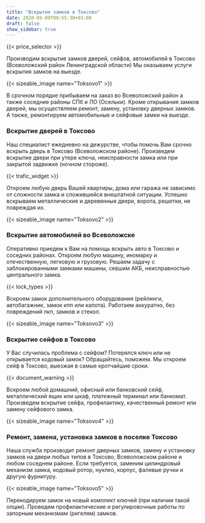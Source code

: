 ```yaml
---
title: "Вскрытие замков в Токсово"
date: 2020-05-09T00:55:30+03:00
draft: false
show_sidebar: true
---
```


{{< price_selector >}}

Производим вскрытие замков дверей, сейфов, автомобилей в Токсово (Всеволожский район Ленинградской области) Мы оказываем услуги вскрытия замков на выезде. 

{{< sizeable_image name="Toksovo1" >}} 

В срочном порядке прибываем на заказ во Всеволожский район а также соседние районы СПб и ЛО (Осельки). Кроме открывания замков дверей, мы осуществляем ремонт, замену, установку дверных замков. А также, ремонтируем автомобильные и сейфовые замки на выезде.

### Вскрытие дверей  в Токсово

Наш специалист ежедневно на дежурстве, чтобы помочь Вам срочно вскрыть дверь в Токсово (Всеволожском районе). Произведем вскрытие двери при утере ключа, неисправности замка или при закрытой задвижке (ночном стороже). 

{{< trafic_widget >}}

Откроем любую дверь Вашей квартиры, дома или гаража не зависимо от сложности замка и сложившейся внештатной ситуации. Успешно вскрываем металлические и деревянные двери, ворота, решетки, не повреждая их.

{{< sizeable_image name="Toksovo2" >}} 

### Вскрытие автомобилей во Всеволожске

Оперативно приедем к Вам на помощь вскрыть авто в Токсово и соседних районах. Откроем любую машину, иномарку и отечественную, легковую и грузовую. Решаем задачу с заблокированными замками машины, севшим АКБ, неисправностью центрального замка. 

{{< lock_types >}}

Вскроем замок дополнительного оборудования (рейлинги, автобагажник, замок кпп или капота). Работаем аккуратно, без повреждений лкп, замков и стекол.

{{< sizeable_image name="Toksovo3" >}} 

### Вскрытие сейфов в Токсово

У Вас случилась проблема с сейфом? Потерялся ключ или не открывается кодовый замок? Обращайтесь, поможем. Мы откроем сейф в Токсово, выезжая в самые кротчайшие сроки. 

{{< document_warning >}}

Вскроем любой домашний, офисный или банковский сейф, металлический ящик или шкаф, платежный терминал или банкомат. Произведем вскрытие сейфа, профилактику, качественный ремонт или замену сейфового замка.

{{< sizeable_image name="Toksovo4" >}} 

### Ремонт, замена, установка замков в поселке Токсово

Наша служба производит ремонт дверных замков, замену и установку замков на двери любых типов в Токсово, Всеволожском районе и любом соседнем районе. Если требуется, заменим цилиндровый механизм замка, кодовый ротор, нуклео, корпус, фалевые ручки и другую фурнитуру. 

{{< sizeable_image name="Toksovo5" >}} 

Перекодируем замок на новый комплект ключей (при наличии такой опции). Проведем профилактические и регулировочные работы по запорным механизмам (ригелям) замков.
